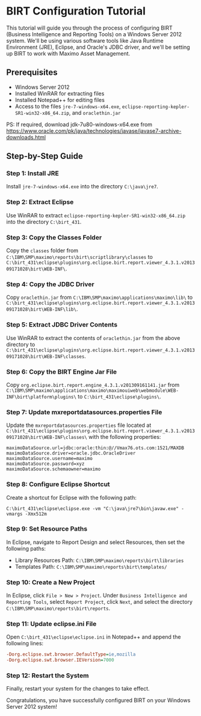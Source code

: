 # BIRT Configuration Tutorial

This tutorial will guide you through the process of configuring BIRT (Business Intelligence and Reporting Tools) on a Windows Server 2012 system. We'll be using various software tools like Java Runtime Environment (JRE), Eclipse, and Oracle's JDBC driver, and we'll be setting up BIRT to work with Maximo Asset Management.

## Prerequisites

- Windows Server 2012
- Installed WinRAR for extracting files
- Installed Notepad++ for editing files
- Access to the files `jre-7-windows-x64.exe`, `eclipse-reporting-kepler-SR1-win32-x86_64.zip`, and `oraclethin.jar`

PS: If required, download jdk-7u80-windows-x64.exe from https://www.oracle.com/pk/java/technologies/javase/javase7-archive-downloads.html

## Step-by-Step Guide

### Step 1: Install JRE

Install `jre-7-windows-x64.exe` into the directory `C:\java\jre7`.

### Step 2: Extract Eclipse

Use WinRAR to extract `eclipse-reporting-kepler-SR1-win32-x86_64.zip` into the directory `C:\birt_431`.

### Step 3: Copy the Classes Folder

Copy the `classes` folder from `C:\IBM\SMP\maximo\reports\birt\scriptlibrary\classes` to `C:\birt_431\eclipse\plugins\org.eclipse.birt.report.viewer_4.3.1.v201309171028\birt\WEB-INF\`.

### Step 4: Copy the JDBC Driver

Copy `oraclethin.jar` from `C:\IBM\SMP\maximo\applications\maximo\lib\` to `C:\birt_431\eclipse\plugins\org.eclipse.birt.report.viewer_4.3.1.v201309171028\birt\WEB-INF\lib\`.

### Step 5: Extract JDBC Driver Contents

Use WinRAR to extract the contents of `oraclethin.jar` from the above directory to `C:\birt_431\eclipse\plugins\org.eclipse.birt.report.viewer_4.3.1.v201309171028\birt\WEB-INF\classes`.

### Step 6: Copy the BIRT Engine Jar File

Copy `org.eclipse.birt.report.engine_4.3.1.v201309161141.jar` from `C:\IBM\SMP\maximo\applications\maximo\maximouiweb\webmodule\WEB-INF\birt\platform\plugins\` to `C:\birt_431\eclipse\plugins\`.

### Step 7: Update mxreportdatasources.properties File

Update the `mxreportdatasources.properties` file located at `C:\birt_431\eclipse\plugins\org.eclipse.birt.report.viewer_4.3.1.v201309171028\birt\WEB-INF\classes\` with the following properties:

```properties
maximoDataSource.url=jdbc:oracle:thin:@//Vmax76.ots.com:1521/MAXDB
maximoDataSource.driver=oracle.jdbc.OracleDriver
maximoDataSource.username=maximo
maximoDataSource.password=xyz
maximoDataSource.schemaowner=maximo
```

### Step 8: Configure Eclipse Shortcut

Create a shortcut for Eclipse with the following path:
```
C:\birt_431\eclipse\eclipse.exe -vm "C:\java\jre7\bin\javaw.exe" -vmargs -Xmx512m
```

### Step 9: Set Resource Paths

In Eclipse, navigate to Report Design and select Resources, then set the following paths:

- Library Resources Path: `C:\IBM\SMP\maximo\reports\birt\libraries`
- Templates Path: `C:\IBM\SMP\maximo\reports\birt\templates/`

### Step 10: Create a New Project

In Eclipse, click `File > New > Project`. Under `Business Intelligence and Reporting Tools`, select `Report Project`, click `Next`, and select the directory `C:\IBM\SMP\maximo\reports\birt\reports`.

### Step 11: Update eclipse.ini File

Open `C:\birt_431\eclipse\eclipse.ini` in Notepad++ and append the following lines:

```ini
-Dorg.eclipse.swt.browser.DefaultType=ie,mozilla
-Dorg.eclipse.swt.browser.IEVersion=7000
```
### Step 12: Restart the System
Finally, restart your system for the changes to take effect.

Congratulations, you have successfully configured BIRT on your Windows Server 2012 system!

